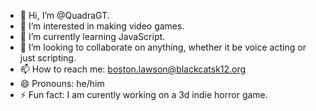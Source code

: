 - 👋 Hi, I’m @QuadraGT.
- 👀 I’m interested in making video games.
- 🌱 I’m currently learning JavaScript.
- 💞️ I’m looking to collaborate on anything, whether it be voice acting or just scripting.
- 📫 How to reach me: boston.lawson@blackcatsk12.org
- 😄 Pronouns: he/him
- ⚡ Fun fact: I am curently working on a 3d indie horror game.

<!---
QuadraGT/QuadraGT is a ✨ special ✨ repository because its `README.md` (this file) appears on your GitHub profile.
You can click the Preview link to take a look at your changes.
--->
